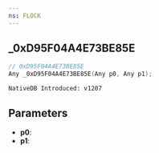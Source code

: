 ```yaml
---
ns: FLOCK
---
```

## _0xD95F04A4E73BE85E

```c
// 0xD95F04A4E73BE85E
Any _0xD95F04A4E73BE85E(Any p0, Any p1);
```

```
NativeDB Introduced: v1207
```

## Parameters
* **p0**:
* **p1**:
